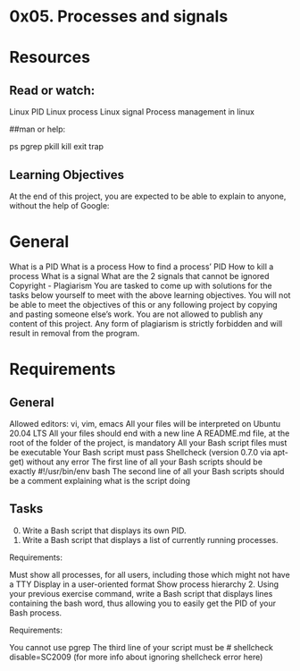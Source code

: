 # 0x05. Processes and signals
# Resources
## Read or watch:

Linux PID
Linux process
Linux signal
Process management in linux

##man or help:

ps
pgrep
pkill
kill
exit
trap
## Learning Objectives
At the end of this project, you are expected to be able to explain to anyone, without the help of Google:

# General
What is a PID
What is a process
How to find a process’ PID
How to kill a process
What is a signal
What are the 2 signals that cannot be ignored
Copyright - Plagiarism
You are tasked to come up with solutions for the tasks below yourself to meet with the above learning objectives.
You will not be able to meet the objectives of this or any following project by copying and pasting someone else’s work.
You are not allowed to publish any content of this project.
Any form of plagiarism is strictly forbidden and will result in removal from the program.

# Requirements
## General
Allowed editors: vi, vim, emacs
All your files will be interpreted on Ubuntu 20.04 LTS
All your files should end with a new line
A README.md file, at the root of the folder of the project, is mandatory
All your Bash script files must be executable
Your Bash script must pass Shellcheck (version 0.7.0 via apt-get) without any error
The first line of all your Bash scripts should be exactly #!/usr/bin/env bash
The second line of all your Bash scripts should be a comment explaining what is the script doing

## Tasks
0. Write a Bash script that displays its own PID.
1. Write a Bash script that displays a list of currently running processes.

Requirements:

Must show all processes, for all users, including those which might not have a TTY
Display in a user-oriented format
Show process hierarchy
2. Using your previous exercise command, write a Bash script that displays lines containing the bash word, thus allowing you to easily get the PID of your Bash process.

Requirements:

You cannot use pgrep
The third line of your script must be # shellcheck disable=SC2009 (for more info about ignoring shellcheck error here)
